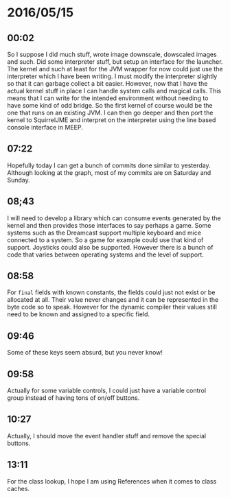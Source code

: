 # 2016/05/15

## 00:02

So I suppose I did much stuff, wrote image downscale, dowscaled images and
such. Did some interpreter stuff, but setup an interface for the launcher.
The kernel and such at least for the JVM wrapper for now could just use the
interpreter which I have been writing. I must modify the interpreter slightly
so that it can garbage collect a bit easier. However, now that I have the
actual kernel stuff in place I can handle system calls and magical calls. This
means that I can write for the intended environment without needing to have
some kind of odd bridge. So the first kernel of course would be the one that
runs on an existing JVM. I can then go deeper and then port the kernel to
SquirrelJME and interpret on the interpreter using the line based console
interface in MEEP.

## 07:22

Hopefully today I can get a bunch of commits done similar to yesterday.
Although looking at the graph, most of my commits are on Saturday and Sunday.

## 08;43

I will need to develop a library which can consume events generated by the
kernel and then provides those interfaces to say perhaps a game. Some systems
such as the Dreamcast support multiple keyboard and mice connected to a system.
So a game for example could use that kind of support. Joysticks could also be
supported. However there is a bunch of code that varies between operating
systems and the level of support.

## 08:58

For `final` fields with known constants, the fields could just not exist or
be allocated at all. Their value never changes and it can be represented in
the byte code so to speak. However for the dynamic compiler their values
still need to be known and assigned to a specific field.

## 09:46

Some of these keys seem absurd, but you never know!

## 09:58

Actually for some variable controls, I could just have a variable control
group instead of having tons of on/off buttons.

## 10:27

Actually, I should move the event handler stuff and remove the special buttons.

## 13:11

For the class lookup, I hope I am using References when it comes to class
caches.


